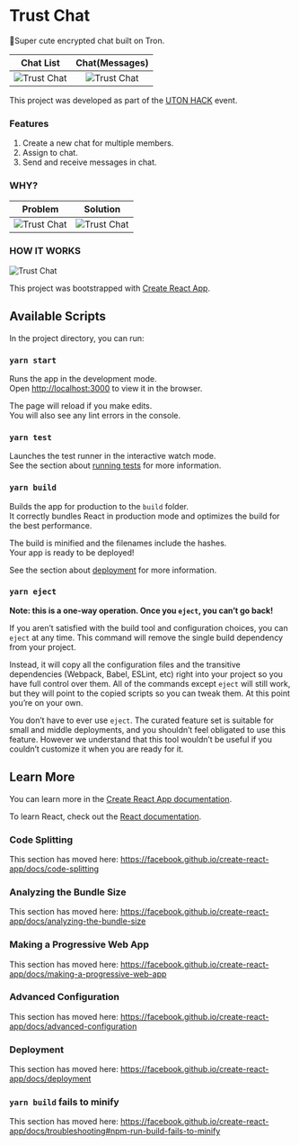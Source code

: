 # Trust Chat

🤖Super cute encrypted chat built on Tron.

Chat List                  |  Chat(Messages)
:-------------------------:|:-------------------------:
![Trust Chat](https://user-images.githubusercontent.com/11996139/77000945-cff67080-6961-11ea-9a82-6313e4351846.png)  |  ![Trust Chat](https://user-images.githubusercontent.com/11996139/77000720-8017a980-6961-11ea-8d01-3af13b90ca44.png)


This project was developed as part of the [UTON HACK](http://utonhack.com/) event. 

### Features
1) Create a new chat for multiple members.
2) Assign to chat.
3) Send and receive messages in chat.

### WHY?

Problem          | Solution
:---------------:|:----------------:
![Trust Chat](https://user-images.githubusercontent.com/11996139/77001811-3334d280-6963-11ea-91aa-b6703abc5235.png)  |  ![Trust Chat](https://user-images.githubusercontent.com/11996139/77001981-73945080-6963-11ea-8812-395e1cf98dfa.png)

### HOW IT WORKS

![Trust Chat](https://user-images.githubusercontent.com/11996139/77002071-97f02d00-6963-11ea-8746-bbfc28b47e70.png)

This project was bootstrapped with [Create React App](https://github.com/facebook/create-react-app).

## Available Scripts

In the project directory, you can run:

### `yarn start`

Runs the app in the development mode.<br />
Open [http://localhost:3000](http://localhost:3000) to view it in the browser.

The page will reload if you make edits.<br />
You will also see any lint errors in the console.

### `yarn test`

Launches the test runner in the interactive watch mode.<br />
See the section about [running tests](https://facebook.github.io/create-react-app/docs/running-tests) for more information.

### `yarn build`

Builds the app for production to the `build` folder.<br />
It correctly bundles React in production mode and optimizes the build for the best performance.

The build is minified and the filenames include the hashes.<br />
Your app is ready to be deployed!

See the section about [deployment](https://facebook.github.io/create-react-app/docs/deployment) for more information.

### `yarn eject`

**Note: this is a one-way operation. Once you `eject`, you can’t go back!**

If you aren’t satisfied with the build tool and configuration choices, you can `eject` at any time. This command will remove the single build dependency from your project.

Instead, it will copy all the configuration files and the transitive dependencies (Webpack, Babel, ESLint, etc) right into your project so you have full control over them. All of the commands except `eject` will still work, but they will point to the copied scripts so you can tweak them. At this point you’re on your own.

You don’t have to ever use `eject`. The curated feature set is suitable for small and middle deployments, and you shouldn’t feel obligated to use this feature. However we understand that this tool wouldn’t be useful if you couldn’t customize it when you are ready for it.

## Learn More

You can learn more in the [Create React App documentation](https://facebook.github.io/create-react-app/docs/getting-started).

To learn React, check out the [React documentation](https://reactjs.org/).

### Code Splitting

This section has moved here: https://facebook.github.io/create-react-app/docs/code-splitting

### Analyzing the Bundle Size

This section has moved here: https://facebook.github.io/create-react-app/docs/analyzing-the-bundle-size

### Making a Progressive Web App

This section has moved here: https://facebook.github.io/create-react-app/docs/making-a-progressive-web-app

### Advanced Configuration

This section has moved here: https://facebook.github.io/create-react-app/docs/advanced-configuration

### Deployment

This section has moved here: https://facebook.github.io/create-react-app/docs/deployment

### `yarn build` fails to minify

This section has moved here: https://facebook.github.io/create-react-app/docs/troubleshooting#npm-run-build-fails-to-minify

